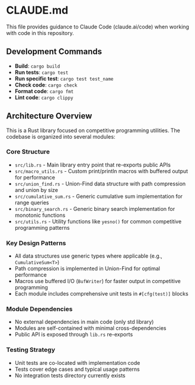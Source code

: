 # CLAUDE.md

This file provides guidance to Claude Code (claude.ai/code) when working with code in this repository.

## Development Commands

- **Build**: `cargo build`
- **Run tests**: `cargo test`
- **Run specific test**: `cargo test test_name`
- **Check code**: `cargo check`
- **Format code**: `cargo fmt`
- **Lint code**: `cargo clippy`

## Architecture Overview

This is a Rust library focused on competitive programming utilities. The codebase is organized into several modules:

### Core Structure
- `src/lib.rs` - Main library entry point that re-exports public APIs
- `src/macro_utils.rs` - Custom print/println macros with buffered output for performance
- `src/union_find.rs` - Union-Find data structure with path compression and union by size
- `src/cumulative_sum.rs` - Generic cumulative sum implementation for range queries
- `src/binary_search.rs` - Generic binary search implementation for monotonic functions
- `src/utils.rs` - Utility functions like `yesno()` for common competitive programming patterns

### Key Design Patterns
- All data structures use generic types where applicable (e.g., `CumulativeSum<T>`)
- Path compression is implemented in Union-Find for optimal performance
- Macros use buffered I/O (`BufWriter`) for faster output in competitive programming
- Each module includes comprehensive unit tests in `#[cfg(test)]` blocks

### Module Dependencies
- No external dependencies in main code (only std library)
- Modules are self-contained with minimal cross-dependencies
- Public API is exposed through `lib.rs` re-exports

### Testing Strategy
- Unit tests are co-located with implementation code
- Tests cover edge cases and typical usage patterns
- No integration tests directory currently exists